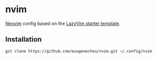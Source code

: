# nvim

[Neovim](https://github.com/neovim/neovim) config based on the [LazyVim starter
template](https://github.com/neovim/neovim).

## Installation

```shell
git clone https://github.com/euugenechou/nvim.git ~/.config/nvim
```

